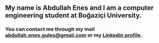 ## My name is Abdullah Enes and I am a computer engineering student at Boğaziçi University. 

### You can contact me through my mail abdullah.enes.gules@gmail.com or my [Linkedin profile](https://www.linkedin.com/in/abdullah-enes-g%C3%BCle%C5%9F/).

<!--
**Abdusshh/Abdusshh** is a ✨ _special_ ✨ repository because its `README.md` (this file) appears on your GitHub profile.

Here are some ideas to get you started:

- 🔭 I’m currently working on ...
- 🌱 I’m currently learning ...
- 👯 I’m looking to collaborate on ...
- 🤔 I’m looking for help with ...
- 💬 Ask me about ...
- 📫 How to reach me: ...
- 😄 Pronouns: ...
- ⚡ Fun fact: ...
-->
